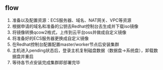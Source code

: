 ## flow

1. 准备以及配置资源：ECS服务器、域名、NAT网关、VPC等资源
2. 根据申请的域名和准备的公钥去Redhat控制台去生成并下载iso镜像
3. 将镜像转换qcow2格式，上传到云平台oss并做成自定义镜像
4. 将准备好的ECS服务器更换成自定义镜像
5. 在Redhat控制台配置配置master/worker节点后安装集群
6. 主机进入pending状态后，登录主机复制磁盘数据（数据盘->系统盘），卸载数据盘并重启
7. 等待各节点安装完成集群即部署完毕
